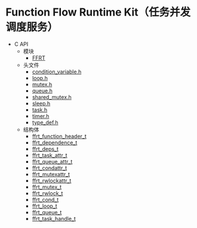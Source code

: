 # Function Flow Runtime Kit（任务并发调度服务）<!--function-flow-runtime-api-->

- C API<!--function-flow-runtime-c-->
  - 模块<!--function-flow-runtime-module-->
    - [FFRT](capi-ffrt.md)
  - 头文件<!--function-flow-runtime-headerfile-->
    - [condition_variable.h](capi-condition-variable-h.md)
    - [loop.h](capi-loop-h.md)
    - [mutex.h](capi-mutex-h.md)
    - [queue.h](capi-queue-h.md)
    - [shared_mutex.h](capi-shared-mutex-h.md)
    - [sleep.h](capi-sleep-h.md)
    - [task.h](capi-task-h.md)
    - [timer.h](capi-timer-h.md)
    - [type_def.h](capi-type-def-h.md)
  - 结构体<!--function-flow-runtime-struct-->
    - [ffrt_function_header_t](capi-ffrt-ffrt-function-header-t.md)
    - [ffrt_dependence_t](capi-ffrt-ffrt-dependence-t.md)
    - [ffrt_deps_t](capi-ffrt-ffrt-deps-t.md)
    - [ffrt_task_attr_t](capi-ffrt-ffrt-task-attr-t.md)
    - [ffrt_queue_attr_t](capi-ffrt-ffrt-queue-attr-t.md)
    - [ffrt_condattr_t](capi-ffrt-ffrt-condattr-t.md)
    - [ffrt_mutexattr_t](capi-ffrt-ffrt-mutexattr-t.md)
    - [ffrt_rwlockattr_t](capi-ffrt-ffrt-rwlockattr-t.md)
    - [ffrt_mutex_t](capi-ffrt-ffrt-mutex-t.md)
    - [ffrt_rwlock_t](capi-ffrt-ffrt-rwlock-t.md)
    - [ffrt_cond_t](capi-ffrt-ffrt-cond-t.md)
    - [ffrt_loop_t](capi-ffrt-ffrt-loop-t.md)
    - [ffrt_queue_t](capi-ffrt-ffrt-queue-t.md)
    - [ffrt_task_handle_t](capi-ffrt-ffrt-task-handle-t.md)
